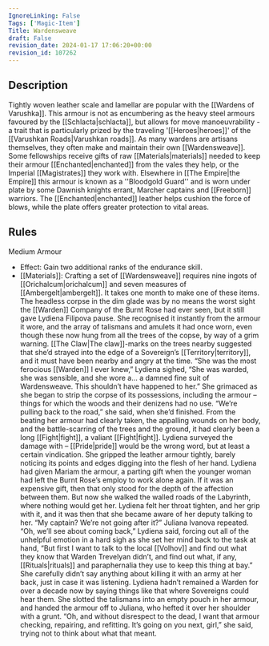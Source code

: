 ```yaml
---
IgnoreLinking: False
Tags: ['Magic-Item']
Title: Wardensweave
draft: False
revision_date: 2024-01-17 17:06:20+00:00
revision_id: 107262
---
```


## Description
Tightly woven leather scale and lamellar are popular with the [[Wardens of Varushka]]. This armour is not as encumbering as the heavy steel armours favoured by the [[Schlacta|schlacta]], but allows for move manoeuvrability - a trait that is particularly prized by the traveling '[[Heroes|heroes]]' of the [[Varushkan Roads|Varushkan roads]]. As many wardens are artisans themselves, they often make and maintain their own [[Wardensweave]]. Some fellowships receive gifts of raw [[Materials|materials]] needed to keep their armour [[Enchanted|enchanted]] from the vales they help, or the Imperial [[Magistrates]] they work with.
Elsewhere in [[The Empire|the Empire]] this armour is known as a ''Bloodgold Guard'' and is worn under plate by some Dawnish knights errant, Marcher captains and [[Freeborn]] warriors. The [[Enchanted|enchanted]] leather helps cushion the force of blows, while the plate offers greater protection to vital areas.
## Rules
Medium Armour
* Effect: Gain two additional ranks of the endurance skill.
* [[Materials]]: Crafting a set of [[Wardensweave]] requires nine ingots of [[Orichalcum|orichalcum]] and seven measures of [[Ambergelt|ambergelt]]. It takes one month to make one of these items.
The headless corpse in the dim glade was by no means the worst sight the [[Warden]] Company of the Burnt Rose had ever seen, but it still gave Lydiena Filipova pause. She recognised it instantly from the armour it wore, and the array of talismans and amulets it had once worn, even though these now hung from all the trees of the copse, by way of a grim warning. [[The Claw|The claw]]-marks on the trees nearby suggested that she’d strayed into the edge of a Sovereign’s [[Territory|territory]], and it must have been nearby and angry at the time.
“She was the most ferocious [[Warden]] I ever knew,” Lydiena sighed, “She was warded, she was sensible, and she wore a... a damned fine suit of Wardensweave. This shouldn’t have happened to her.” She grimaced as she began to strip the corpse of its possessions, including the armour – things for which the woods and their denizens had no use. 
“We’re pulling back to the road,” she said, when she’d finished. From the beating her armour had clearly taken, the appalling wounds on her body, and the battle-scarring of the trees and the ground, it had clearly been a long [[Fight|fight]], a valiant [[Fight|fight]]. Lydiena surveyed the damage with – [[Pride|pride]] would be the wrong word, but at least a certain vindication.
She gripped the leather armour tightly, barely noticing its points and edges digging into the flesh of her hand. Lydiena had given Mariam the armour, a parting gift when the younger woman had left the Burnt Rose’s employ to work alone again. If it was an expensive gift, then that only stood for the depth of the affection between them.
But now she walked the walled roads of the Labyrinth, where nothing would get her. Lydiena felt her throat tighten, and her grip with it, and it was then that she became aware of her deputy talking to her.
“My captain? We’re not going after it?” Juliana Ivanova repeated.
“Oh, we’ll see about coming back,” Lydiena said, forcing out all of the unhelpful emotion in a hard sigh as she set her mind back to the task at hand, “But first I want to talk to the local [[Volhov]] and find out what they know that Warden Trevelyan didn’t, and find out what, if any, [[Rituals|rituals]] and paraphernalia they use to keep this thing at bay.” She carefully didn’t say anything about killing it with an army at her back, just in case it was listening. Lydiena hadn’t remained a Warden for over a decade now by saying things like that where Sovereigns could hear them.
She slotted the talismans into an empty pouch in her armour, and handed the armour off to Juliana, who hefted it over her shoulder with a grunt. “Oh, and without disrespect to the dead, I want that armour checking, repairing, and refitting. It’s going on you next, girl,” she said, trying not to think about what that meant.